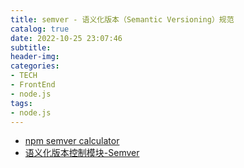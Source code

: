 ```yaml
---
title: semver - 语义化版本（Semantic Versioning）规范
catalog: true
date: 2022-10-25 23:07:46
subtitle:
header-img:
categories:
- TECH
- FrontEnd
- node.js
tags:
- node.js
---
```


* [npm semver calculator](https://semver.npmjs.com/)
* [语义化版本控制模块-Semver](https://juejin.cn/post/6844903516754935816)
